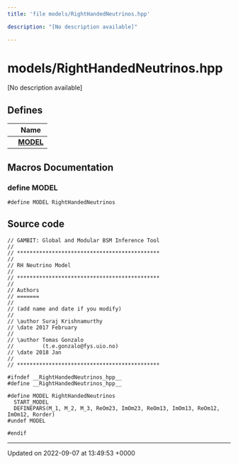 ```yaml
---
title: 'file models/RightHandedNeutrinos.hpp'

description: "[No description available]"

---
```


# models/RightHandedNeutrinos.hpp



[No description available]

## Defines

|                | Name           |
| -------------- | -------------- |
|  | **[MODEL](/documentation/code/files/righthandedneutrinos_8hpp/#define-model)**  |




## Macros Documentation

### define MODEL

```
#define MODEL RightHandedNeutrinos
```


## Source code

```
// GAMBIT: Global and Modular BSM Inference Tool
//
// *********************************************
//
// RH Neutrino Model
//
// *********************************************
//
// Authors
// =======
//
// (add name and date if you modify)
//
// \author Suraj Krishnamurthy
// \date 2017 February
//
// \author Tomas Gonzalo
//         (t.e.gonzalo@fys.uio.no)
// \date 2018 Jan
//
// *********************************************

#ifndef __RightHandedNeutrinos_hpp__
#define __RightHandedNeutrinos_hpp__

#define MODEL RightHandedNeutrinos
  START_MODEL
  DEFINEPARS(M_1, M_2, M_3, ReOm23, ImOm23, ReOm13, ImOm13, ReOm12, ImOm12, Rorder)
#undef MODEL

#endif
```


-------------------------------

Updated on 2022-09-07 at 13:49:53 +0000
